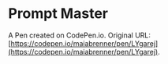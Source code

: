 # Prompt Master

A Pen created on CodePen.io. Original URL: [https://codepen.io/maiabrenner/pen/LYgarej](https://codepen.io/maiabrenner/pen/LYgarej).

